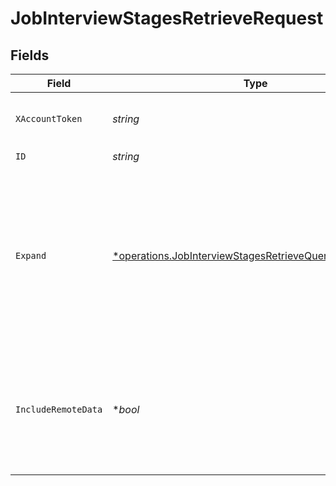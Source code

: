 # JobInterviewStagesRetrieveRequest


## Fields

| Field                                                                                                                           | Type                                                                                                                            | Required                                                                                                                        | Description                                                                                                                     |
| ------------------------------------------------------------------------------------------------------------------------------- | ------------------------------------------------------------------------------------------------------------------------------- | ------------------------------------------------------------------------------------------------------------------------------- | ------------------------------------------------------------------------------------------------------------------------------- |
| `XAccountToken`                                                                                                                 | *string*                                                                                                                        | :heavy_check_mark:                                                                                                              | Token identifying the end user.                                                                                                 |
| `ID`                                                                                                                            | *string*                                                                                                                        | :heavy_check_mark:                                                                                                              | N/A                                                                                                                             |
| `Expand`                                                                                                                        | [*operations.JobInterviewStagesRetrieveQueryParamExpand](../../models/operations/jobinterviewstagesretrievequeryparamexpand.md) | :heavy_minus_sign:                                                                                                              | Which relations should be returned in expanded form. Multiple relation names should be comma separated without spaces.          |
| `IncludeRemoteData`                                                                                                             | **bool*                                                                                                                         | :heavy_minus_sign:                                                                                                              | Whether to include the original data Merge fetched from the third-party to produce these models.                                |